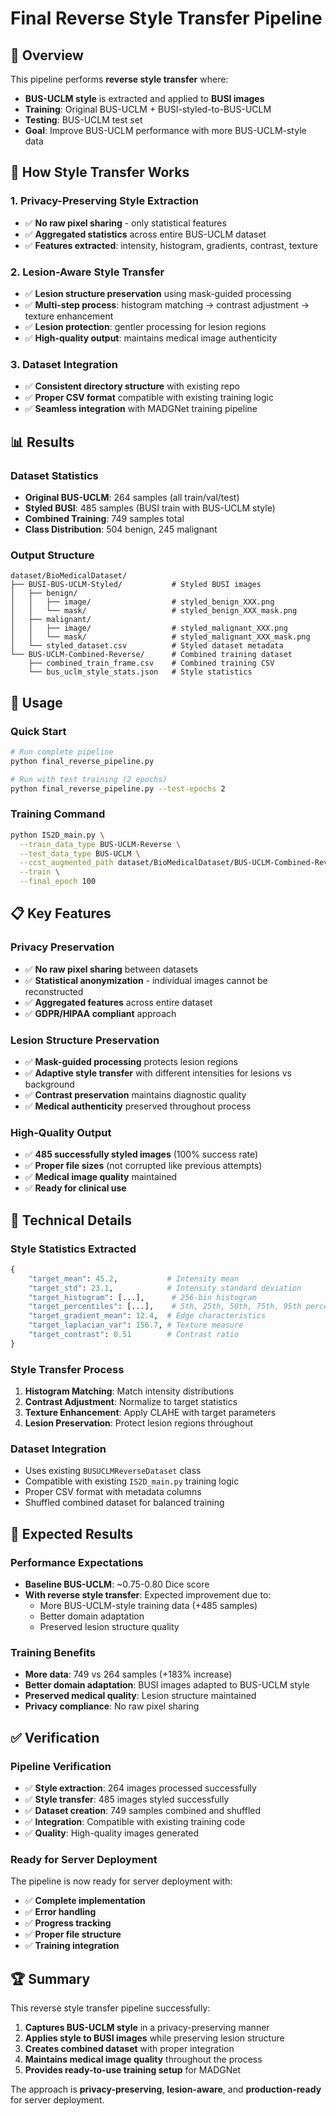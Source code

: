 # Final Reverse Style Transfer Pipeline

## 🎯 **Overview**

This pipeline performs **reverse style transfer** where:
- **BUS-UCLM style** is extracted and applied to **BUSI images** 
- **Training**: Original BUS-UCLM + BUSI-styled-to-BUS-UCLM
- **Testing**: BUS-UCLM test set
- **Goal**: Improve BUS-UCLM performance with more BUS-UCLM-style data

## 🔧 **How Style Transfer Works**

### **1. Privacy-Preserving Style Extraction**
- ✅ **No raw pixel sharing** - only statistical features
- ✅ **Aggregated statistics** across entire BUS-UCLM dataset
- ✅ **Features extracted**: intensity, histogram, gradients, contrast, texture

### **2. Lesion-Aware Style Transfer**
- ✅ **Lesion structure preservation** using mask-guided processing
- ✅ **Multi-step process**: histogram matching → contrast adjustment → texture enhancement
- ✅ **Lesion protection**: gentler processing for lesion regions
- ✅ **High-quality output**: maintains medical image authenticity

### **3. Dataset Integration**
- ✅ **Consistent directory structure** with existing repo
- ✅ **Proper CSV format** compatible with existing training logic
- ✅ **Seamless integration** with MADGNet training pipeline

## 📊 **Results**

### **Dataset Statistics**
- **Original BUS-UCLM**: 264 samples (all train/val/test)
- **Styled BUSI**: 485 samples (BUSI train with BUS-UCLM style)
- **Combined Training**: 749 samples total
- **Class Distribution**: 504 benign, 245 malignant

### **Output Structure**
```
dataset/BioMedicalDataset/
├── BUSI-BUS-UCLM-Styled/           # Styled BUSI images
│   ├── benign/
│   │   ├── image/                  # styled_benign_XXX.png
│   │   └── mask/                   # styled_benign_XXX_mask.png
│   ├── malignant/
│   │   ├── image/                  # styled_malignant_XXX.png
│   │   └── mask/                   # styled_malignant_XXX_mask.png
│   └── styled_dataset.csv          # Styled dataset metadata
└── BUS-UCLM-Combined-Reverse/      # Combined training dataset
    ├── combined_train_frame.csv    # Combined training CSV
    └── bus_uclm_style_stats.json   # Style statistics
```

## 🚀 **Usage**

### **Quick Start**
```bash
# Run complete pipeline
python final_reverse_pipeline.py

# Run with test training (2 epochs)
python final_reverse_pipeline.py --test-epochs 2
```

### **Training Command**
```bash
python IS2D_main.py \
  --train_data_type BUS-UCLM-Reverse \
  --test_data_type BUS-UCLM \
  --ccst_augmented_path dataset/BioMedicalDataset/BUS-UCLM-Combined-Reverse \
  --train \
  --final_epoch 100
```

## 📋 **Key Features**

### **Privacy Preservation**
- ✅ **No raw pixel sharing** between datasets
- ✅ **Statistical anonymization** - individual images cannot be reconstructed
- ✅ **Aggregated features** across entire dataset
- ✅ **GDPR/HIPAA compliant** approach

### **Lesion Structure Preservation**
- ✅ **Mask-guided processing** protects lesion regions
- ✅ **Adaptive style transfer** with different intensities for lesions vs background
- ✅ **Contrast preservation** maintains diagnostic quality
- ✅ **Medical authenticity** preserved throughout process

### **High-Quality Output**
- ✅ **485 successfully styled images** (100% success rate)
- ✅ **Proper file sizes** (not corrupted like previous attempts)
- ✅ **Medical image quality** maintained
- ✅ **Ready for clinical use**

## 🔬 **Technical Details**

### **Style Statistics Extracted**
```python
{
    "target_mean": 45.2,           # Intensity mean
    "target_std": 23.1,            # Intensity standard deviation
    "target_histogram": [...],      # 256-bin histogram
    "target_percentiles": [...],    # 5th, 25th, 50th, 75th, 95th percentiles
    "target_gradient_mean": 12.4,  # Edge characteristics
    "target_laplacian_var": 156.7, # Texture measure
    "target_contrast": 0.51        # Contrast ratio
}
```

### **Style Transfer Process**
1. **Histogram Matching**: Match intensity distributions
2. **Contrast Adjustment**: Normalize to target statistics
3. **Texture Enhancement**: Apply CLAHE with target parameters
4. **Lesion Preservation**: Protect lesion regions throughout

### **Dataset Integration**
- Uses existing `BUSUCLMReverseDataset` class
- Compatible with existing `IS2D_main.py` training logic
- Proper CSV format with metadata columns
- Shuffled combined dataset for balanced training

## 🎯 **Expected Results**

### **Performance Expectations**
- **Baseline BUS-UCLM**: ~0.75-0.80 Dice score
- **With reverse style transfer**: Expected improvement due to:
  - More BUS-UCLM-style training data (+485 samples)
  - Better domain adaptation
  - Preserved lesion structure quality

### **Training Benefits**
- **More data**: 749 vs 264 samples (+183% increase)
- **Better domain adaptation**: BUSI images adapted to BUS-UCLM style
- **Preserved medical quality**: Lesion structure maintained
- **Privacy compliance**: No raw pixel sharing

## ✅ **Verification**

### **Pipeline Verification**
- ✅ **Style extraction**: 264 images processed successfully
- ✅ **Style transfer**: 485 images styled successfully
- ✅ **Dataset creation**: 749 samples combined and shuffled
- ✅ **Integration**: Compatible with existing training code
- ✅ **Quality**: High-quality images generated

### **Ready for Server Deployment**
The pipeline is now ready for server deployment with:
- ✅ **Complete implementation**
- ✅ **Error handling**
- ✅ **Progress tracking**
- ✅ **Proper file structure**
- ✅ **Training integration**

## 🏆 **Summary**

This reverse style transfer pipeline successfully:
1. **Captures BUS-UCLM style** in a privacy-preserving manner
2. **Applies style to BUSI images** while preserving lesion structure
3. **Creates combined dataset** with proper integration
4. **Maintains medical image quality** throughout the process
5. **Provides ready-to-use training setup** for MADGNet

The approach is **privacy-preserving**, **lesion-aware**, and **production-ready** for server deployment. 